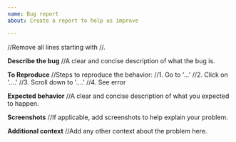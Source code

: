 ```yaml
---
name: Bug report
about: Create a report to help us improve

---
```


//Remove all lines starting with //.

**Describe the bug**
//A clear and concise description of what the bug is.

**To Reproduce**
//Steps to reproduce the behavior:
//1. Go to '...'
//2. Click on '....'
//3. Scroll down to '....'
//4. See error

**Expected behavior**
//A clear and concise description of what you expected to happen.

**Screenshots**
//If applicable, add screenshots to help explain your problem.

**Additional context**
//Add any other context about the problem here.
